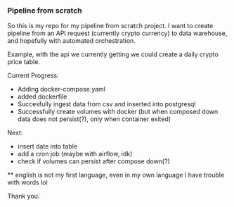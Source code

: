 ### Pipeline from scratch

So this is my repo for my pipeline from scratch project. I want to create pipeline from an API request (currently crypto currency) to data warehouse, and hopefully with automated orchestration. 

Example, with the api we currently getting we could create a daily crypto price table.

Current Progress:
- Adding docker-compose.yaml
- added dockerfile
- Succesfully ingest data from csv and inserted into postgresql
- Successfully create volumes with docker (but when composed down data does not persist(?), only when container exited)

Next:
- insert date into table
- add a cron job (maybe with airflow, idk)
- check if volumes can persist after compose down(?)

** english is not my first language, even in my own language I have trouble with words lol

Thank you.